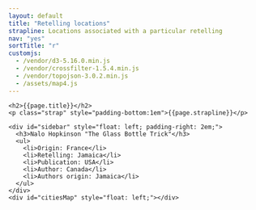 ```yaml
---
layout: default
title: "Retelling locations"
strapline: Locations associated with a particular retelling
nav: "yes"
sortTitle: "r"
customjs:
  - /vendor/d3-5.16.0.min.js
  - /vendor/crossfilter-1.5.4.min.js
  - /vendor/topojson-3.0.2.min.js
  - /assets/map4.js
---
```




<div class="container-fluid clearfix">
  <div class="clearfix">

    <h2>{{page.title}}</h2>
    <p class="strap" style="padding-bottom:1em">{{page.strapline}}</p>

    <div id="sidebar" style="float: left; padding-right: 2em;">
      <h3>Nalo Hopkinson "The Glass Bottle Trick"</h3>
      <ul>
        <li>Origin: France</li>
        <li>Retelling: Jamaica</li>
        <li>Publication: USA</li>
        <li>Author: Canada</li>
        <li>Authors origin: Jamaica</li>
      </ul>
    </div>
    <div id="citiesMap" style="float: left;"></div>

  </div>
  <p id="download"></p>
</div>
